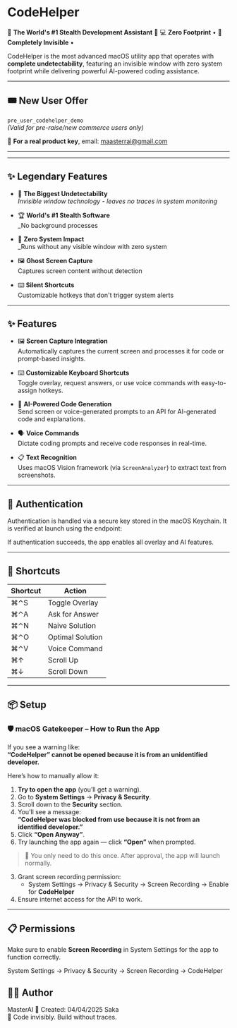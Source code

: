 # CodeHelper

🌟 **The World's #1 Stealth Development Assistant** 🌟  💻 **Zero Footprint** • 👻 **Completely Invisible** • 


CodeHelper is the most advanced macOS utility app that operates with **complete undetectability**, featuring an invisible window with zero system footprint while delivering powerful AI-powered coding assistance.

---

## 🎟️ New User Offer
`pre_user_codehelper_demo`  
*(Valid for pre-raise/new commerce users only)*  

🔑 **For a real product key**, email: [maasterrai@gmail.com](mailto:maasterrai@gmail.com)

---

---

## ✨ Legendary Features

- 👻 **The Biggest Undetectability**  
  _Invisible window technology - leaves no traces in system monitoring_

- 🏆 **World's #1 Stealth Software**  
  _No background processes 

- 🚫 **Zero System Impact**  
  _Runs without any visible window with zero system

- 🖼️ **Ghost Screen Capture**  
  Captures screen content without detection

- ⌨️ **Silent Shortcuts**  
  Customizable hotkeys that don't trigger system alerts

---

## ✨ Features

- 🖼️ **Screen Capture Integration**  
  Automatically captures the current screen and processes it for code or prompt-based insights.

- ⌨️ **Customizable Keyboard Shortcuts**  
  Toggle overlay, request answers, or use voice commands with easy-to-assign hotkeys.

- 🧠 **AI-Powered Code Generation**  
  Send screen or voice-generated prompts to an API for AI-generated code and explanations.

- 🗣️ **Voice Commands**  
  Dictate coding prompts and receive code responses in real-time.

- 📋 **Text Recognition**  
  Uses macOS Vision framework (via `ScreenAnalyzer`) to extract text from screenshots.

---



## 🔐 Authentication

Authentication is handled via a secure key stored in the macOS Keychain. It is verified at launch using the endpoint:


If authentication succeeds, the app enables all overlay and AI features.

---

## 🧭 Shortcuts

| Shortcut | Action |
|----------|--------|
| ⌘⌃S | Toggle Overlay |
| ⌘⌃A | Ask for Answer |
| ⌘⌃N | Naive Solution |
| ⌘⌃O | Optimal Solution |
| ⌘⌃V | Voice Command |
| ⌘↑  | Scroll Up |
| ⌘↓  | Scroll Down |


---

## 📦 Setup

### 🛡️ macOS Gatekeeper – How to Run the App

If you see a warning like:  
**“CodeHelper” cannot be opened because it is from an unidentified developer.**

Here’s how to manually allow it:

1. **Try to open the app** (you’ll get a warning).
2. Go to **System Settings** → **Privacy & Security**.
3. Scroll down to the **Security** section.
4. You’ll see a message:  
   **“CodeHelper was blocked from use because it is not from an identified developer.”**
5. Click **“Open Anyway”**.
6. Try launching the app again — click **“Open”** when prompted.

> 🔁 You only need to do this once. After approval, the app will launch normally.

3. Grant screen recording permission:
   - System Settings → Privacy & Security → Screen Recording → Enable for **CodeHelper**
4. Ensure internet access for the API to work.

---

## 📋 Permissions

Make sure to enable **Screen Recording** in System Settings for the app to function correctly.


System Settings → Privacy & Security → Screen Recording → CodeHelper

## 👨‍💻 Author
MasterAI
📅 Created: 04/04/2025 Saka  
🚀 Code invisibly. Build without traces.





